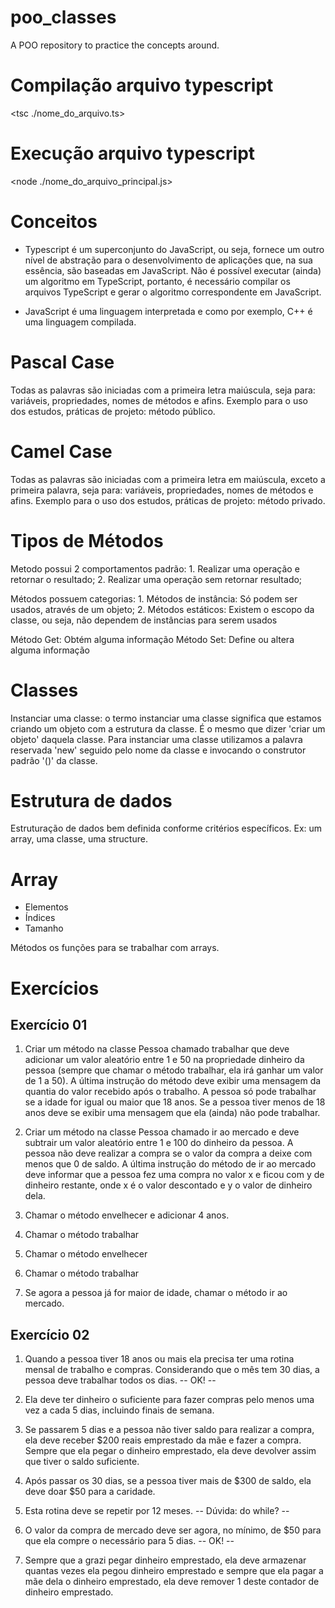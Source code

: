 # poo_classes
A POO repository to practice the concepts around.

# Compilação arquivo typescript
<tsc ./nome_do_arquivo.ts>

# Execução arquivo typescript
<node ./nome_do_arquivo_principal.js>

# Conceitos
* Typescript é um superconjunto do JavaScript, ou seja, fornece um outro nível de abstração para o desenvolvimento de aplicações que, 
na sua essência, são baseadas em JavaScript. Não é possível executar (ainda) um algoritmo em TypeScript, portanto, é necessário compilar os arquivos
TypeScript e gerar o algoritmo correspondente em JavaScript. 

* JavaScript é uma linguagem interpretada e como por exemplo, C++ é uma linguagem compilada. 

# Pascal Case
Todas as palavras são iniciadas com a primeira letra maiúscula, seja para: variáveis, propriedades, nomes de métodos e afins. 
Exemplo para o uso dos estudos, práticas de projeto: método público.

# Camel Case
Todas as palavras são iniciadas com a primeira letra em maiúscula, exceto a primeira palavra, seja para: variáveis, propriedades, nomes de métodos e afins. Exemplo para o uso dos estudos, práticas de projeto: método privado.

# Tipos de Métodos
Metodo possui 2 comportamentos padrão:
    1. Realizar uma operação e retornar o resultado;
    2. Realizar uma operação sem retornar resultado; 

Métodos possuem categorias: 
    1. Métodos de instância: Só podem ser usados, através de um objeto;
    2. Métodos estáticos: Existem o escopo da classe, ou seja, não dependem de instâncias para serem usados
    
Método Get: Obtém alguma informação
Método Set: Define ou altera alguma informação

# Classes
Instanciar uma classe: o termo instanciar uma classe significa que estamos criando 
um objeto com a estrutura da classe. É o mesmo que dizer 'criar um objeto' daquela
classe. Para instanciar uma classe utilizamos a palavra reservada 'new' seguido pelo
nome da classe e invocando o construtor padrão '()' da classe.

# Estrutura de dados
Estruturação de dados bem definida conforme critérios específicos. Ex: um array, uma classe, uma structure. 

# Array 
* Elementos
* Índices
* Tamanho 

Métodos os funções para se trabalhar com arrays. 

# Exercícios
## Exercício 01
1. Criar um método na classe Pessoa chamado trabalhar que deve adicionar um valor aleatório entre 1 e 50 na propriedade dinheiro da pessoa (sempre que chamar o método trabalhar, ela irá ganhar um valor de 1 a 50). A última instrução do método deve exibir uma mensagem  da quantia do valor recebido após o trabalho. A pessoa só pode trabalhar se a idade for igual ou maior que 18 anos. Se a pessoa tiver menos de 18 anos deve se exibir uma mensagem que ela (ainda) não pode  trabalhar. 

2. Criar um método na classe Pessoa chamado ir ao mercado e deve subtrair um valor aleatório entre 1 e 100 do dinheiro da pessoa. A pessoa não deve realizar a compra se o valor da compra a deixe com menos que 0 de saldo. A última instrução do método de ir ao mercado deve informar que a pessoa fez uma compra no valor x e ficou com y de dinheiro restante, onde x é o valor descontado e y o valor de dinheiro dela. 

3. Chamar o método envelhecer e adicionar 4 anos. 

4. Chamar o método trabalhar 

5. Chamar o método envelhecer

6. Chamar o método trabalhar 

7. Se agora a pessoa já for maior de idade, chamar o método ir ao mercado. 

## Exercício 02
1. Quando a pessoa tiver 18 anos ou mais ela precisa ter uma rotina mensal de trabalho e compras. Considerando que o mês tem 30 dias, a pessoa deve trabalhar todos os dias. -- OK! --

2. Ela deve ter dinheiro o suficiente para fazer compras pelo menos uma vez a cada 5 dias, incluindo finais de semana.

3. Se passarem 5 dias e a pessoa não tiver saldo para realizar a compra, ela deve receber $200 reais emprestado da mãe e fazer a compra. Sempre que ela pegar o dinheiro emprestado, ela deve devolver assim que tiver o saldo suficiente. 

4. Após passar os 30 dias, se a pessoa tiver mais de $300 de saldo, ela deve doar $50 para a caridade. 

2. Esta rotina deve se repetir por 12 meses. -- Dúvida: do while? --

3. O valor da compra de mercado deve ser agora, no mínimo, de $50 para que ela compre o necessário para 5 dias. -- OK! --

4. Sempre que a grazi pegar dinheiro emprestado, ela deve armazenar quantas vezes ela pegou dinheiro emprestado e sempre que ela pagar a mãe dela o dinheiro emprestado, ela deve remover 1 deste contador de dinheiro emprestado. 


 